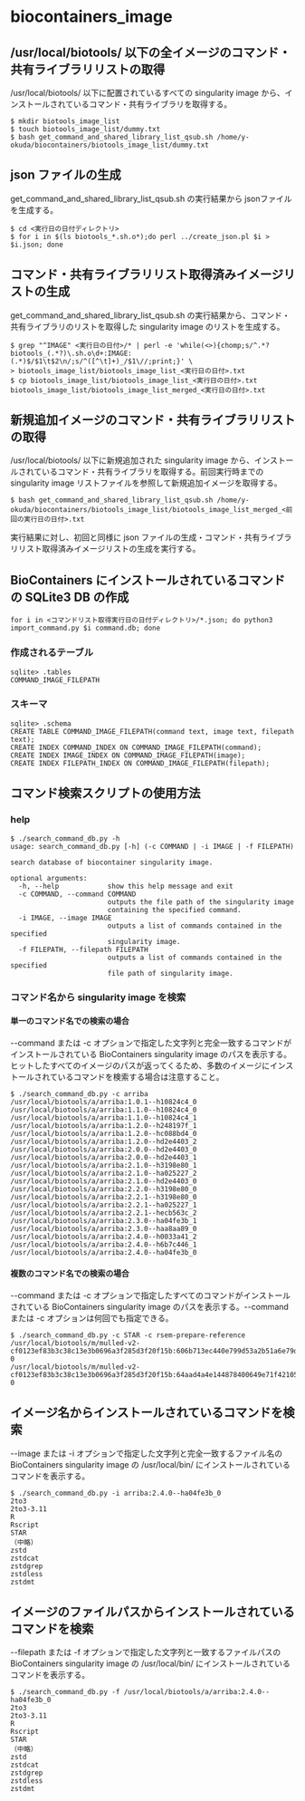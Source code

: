 # biocontainers_image



## /usr/local/biotools/ 以下の全イメージのコマンド・共有ライブラリリストの取得
/usr/local/biotools/ 以下に配置されているすべての singularity image から、インストールされているコマンド・共有ライブラリを取得する。
```
$ mkdir biotools_image_list
$ touch biotools_image_list/dummy.txt
$ bash get_command_and_shared_library_list_qsub.sh /home/y-okuda/biocontainers/biotools_image_list/dummy.txt
```

## json ファイルの生成
get_command_and_shared_library_list_qsub.sh の実行結果から jsonファイルを生成する。
```
$ cd <実行日の日付ディレクトリ>
$ for i in $(ls biotools_*.sh.o*);do perl ../create_json.pl $i > $i.json; done
```

## コマンド・共有ライブラリリスト取得済みイメージリストの生成
get_command_and_shared_library_list_qsub.sh の実行結果から、コマンド・共有ライブラリのリストを取得した singularity image のリストを生成する。
```
$ grep "^IMAGE" <実行日の日付>/* | perl -e 'while(<>){chomp;s/^.*?biotools_(.*?)\.sh.o\d+:IMAGE:(.*)$/$1\t$2\n/;s/^([^\t]+)_/$1\//;print;}' \
> biotools_image_list/biotools_image_list_<実行日の日付>.txt
$ cp biotools_image_list/biotools_image_list_<実行日の日付>.txt biotools_image_list/biotools_image_list_merged_<実行日の日付>.txt
```

## 新規追加イメージのコマンド・共有ライブラリリストの取得
/usr/local/biotools/ 以下に新規追加された singularity image から、インストールされているコマンド・共有ライブラリを取得する。前回実行時までの singularity image リストファイルを参照して新規追加イメージを取得する。
```
$ bash get_command_and_shared_library_list_qsub.sh /home/y-okuda/biocontainers/biotools_image_list/biotools_image_list_merged_<前回の実行日の日付>.txt
```
実行結果に対し、初回と同様に json ファイルの生成・コマンド・共有ライブラリリスト取得済みイメージリストの生成を実行する。

## BioContainers にインストールされているコマンドの SQLite3 DB の作成
```
for i in <コマンドリスト取得実行日の日付ディレクトリ>/*.json; do python3 import_command.py $i command.db; done
```
### 作成されるテーブル
```
sqlite> .tables
COMMAND_IMAGE_FILEPATH
```
### スキーマ
```
sqlite> .schema
CREATE TABLE COMMAND_IMAGE_FILEPATH(command text, image text, filepath text);
CREATE INDEX COMMAND_INDEX ON COMMAND_IMAGE_FILEPATH(command);
CREATE INDEX IMAGE_INDEX ON COMMAND_IMAGE_FILEPATH(image);
CREATE INDEX FILEPATH_INDEX ON COMMAND_IMAGE_FILEPATH(filepath);
```
## コマンド検索スクリプトの使用方法
### help
```
$ ./search_command_db.py -h
usage: search_command_db.py [-h] (-c COMMAND | -i IMAGE | -f FILEPATH)
 
search database of biocontainer singularity image.
 
optional arguments:
  -h, --help            show this help message and exit
  -c COMMAND, --command COMMAND
                        outputs the file path of the singularity image
                        containing the specified command.
  -i IMAGE, --image IMAGE
                        outputs a list of commands contained in the specified
                        singularity image.
  -f FILEPATH, --filepath FILEPATH
                        outputs a list of commands contained in the specified
                        file path of singularity image.
```
### コマンド名から singularity image を検索
#### 単一のコマンド名での検索の場合
--command または -c オプションで指定した文字列と完全一致するコマンドがインストールされている BioContainers singularity image のパスを表示する。ヒットしたすべてのイメージのパスが返ってくるため、多数のイメージにインストールされているコマンドを検索する場合は注意すること。
```
$ ./search_command_db.py -c arriba
/usr/local/biotools/a/arriba:1.0.1--h10824c4_0
/usr/local/biotools/a/arriba:1.1.0--h10824c4_0
/usr/local/biotools/a/arriba:1.1.0--h10824c4_1
/usr/local/biotools/a/arriba:1.2.0--h248197f_1
/usr/local/biotools/a/arriba:1.2.0--hc088bd4_0
/usr/local/biotools/a/arriba:1.2.0--hd2e4403_2
/usr/local/biotools/a/arriba:2.0.0--hd2e4403_0
/usr/local/biotools/a/arriba:2.0.0--hd2e4403_1
/usr/local/biotools/a/arriba:2.1.0--h3198e80_1
/usr/local/biotools/a/arriba:2.1.0--ha025227_2
/usr/local/biotools/a/arriba:2.1.0--hd2e4403_0
/usr/local/biotools/a/arriba:2.2.0--h3198e80_0
/usr/local/biotools/a/arriba:2.2.1--h3198e80_0
/usr/local/biotools/a/arriba:2.2.1--ha025227_1
/usr/local/biotools/a/arriba:2.2.1--hecb563c_2
/usr/local/biotools/a/arriba:2.3.0--ha04fe3b_1
/usr/local/biotools/a/arriba:2.3.0--haa8aa89_0
/usr/local/biotools/a/arriba:2.4.0--h0033a41_2
/usr/local/biotools/a/arriba:2.4.0--h6b7c446_1
/usr/local/biotools/a/arriba:2.4.0--ha04fe3b_0
```
#### 複数のコマンド名での検索の場合
--command または -c オプションで指定したすべてのコマンドがインストールされている BioContainers singularity image のパスを表示する。--command または -c オプションは何回でも指定できる。
```
$ ./search_command_db.py -c STAR -c rsem-prepare-reference
/usr/local/biotools/m/mulled-v2-cf0123ef83b3c38c13e3b0696a3f285d3f20f15b:606b713ec440e799d53a2b51a6e79dbfd28ecf3e-0
/usr/local/biotools/m/mulled-v2-cf0123ef83b3c38c13e3b0696a3f285d3f20f15b:64aad4a4e144878400649e71f42105311be7ed87-0
```
## イメージ名からインストールされているコマンドを検索
--image または -i オプションで指定した文字列と完全一致するファイル名の BioContainers singularity image の /usr/local/bin/ にインストールされているコマンドを表示する。
```
$ ./search_command_db.py -i arriba:2.4.0--ha04fe3b_0
2to3
2to3-3.11
R
Rscript
STAR
（中略）
zstd
zstdcat
zstdgrep
zstdless
zstdmt
```
## イメージのファイルパスからインストールされているコマンドを検索
--filepath または -f オプションで指定した文字列と一致するファイルパスの BioContainers singularity image の /usr/local/bin/ にインストールされているコマンドを表示する。
```
$ ./search_command_db.py -f /usr/local/biotools/a/arriba:2.4.0--ha04fe3b_0
2to3
2to3-3.11
R
Rscript
STAR
（中略）
zstd
zstdcat
zstdgrep
zstdless
zstdmt
```

